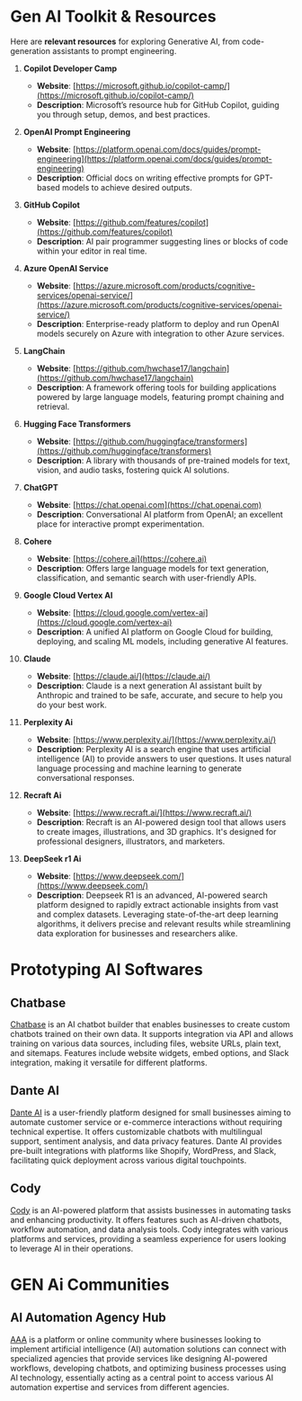 # Gen AI Toolkit & Resources

Here are **relevant resources** for exploring Generative AI, from code-generation assistants to prompt engineering.

1. **Copilot Developer Camp**  
   - **Website**: [https://microsoft.github.io/copilot-camp/](https://microsoft.github.io/copilot-camp/)  
   - **Description**: Microsoft’s resource hub for GitHub Copilot, guiding you through setup, demos, and best practices.

2. **OpenAI Prompt Engineering**  
   - **Website**: [https://platform.openai.com/docs/guides/prompt-engineering](https://platform.openai.com/docs/guides/prompt-engineering)  
   - **Description**: Official docs on writing effective prompts for GPT-based models to achieve desired outputs.

3. **GitHub Copilot**  
   - **Website**: [https://github.com/features/copilot](https://github.com/features/copilot)  
   - **Description**: AI pair programmer suggesting lines or blocks of code within your editor in real time.

4. **Azure OpenAI Service**  
   - **Website**: [https://azure.microsoft.com/products/cognitive-services/openai-service/](https://azure.microsoft.com/products/cognitive-services/openai-service/)  
   - **Description**: Enterprise-ready platform to deploy and run OpenAI models securely on Azure with integration to other Azure services.

5. **LangChain**  
   - **Website**: [https://github.com/hwchase17/langchain](https://github.com/hwchase17/langchain)  
   - **Description**: A framework offering tools for building applications powered by large language models, featuring prompt chaining and retrieval.

6. **Hugging Face Transformers**  
   - **Website**: [https://github.com/huggingface/transformers](https://github.com/huggingface/transformers)  
   - **Description**: A library with thousands of pre-trained models for text, vision, and audio tasks, fostering quick AI solutions.

7. **ChatGPT**  
   - **Website**: [https://chat.openai.com](https://chat.openai.com)  
   - **Description**: Conversational AI platform from OpenAI; an excellent place for interactive prompt experimentation.

8. **Cohere**  
   - **Website**: [https://cohere.ai](https://cohere.ai)  
   - **Description**: Offers large language models for text generation, classification, and semantic search with user-friendly APIs.

9. **Google Cloud Vertex AI**  
   - **Website**: [https://cloud.google.com/vertex-ai](https://cloud.google.com/vertex-ai)  
   - **Description**: A unified AI platform on Google Cloud for building, deploying, and scaling ML models, including generative AI features.
   
10. **Claude**  
    - **Website**: [https://claude.ai/](https://claude.ai/)  
    - **Description**: Claude is a next generation AI assistant built by Anthropic and trained to be safe, accurate, and secure to help you do your best work.
   
11. **Perplexity Ai**  
    - **Website**: [https://www.perplexity.ai/](https://www.perplexity.ai/)
    - **Description**: Perplexity AI is a search engine that uses artificial intelligence (AI) to provide answers to user questions. It uses natural language processing and machine learning to generate conversational responses. 

11. **Recraft Ai**  
    - **Website**: [https://www.recraft.ai/](https://www.recraft.ai/)
    - **Description**: Recraft is an AI-powered design tool that allows users to create images, illustrations, and 3D graphics. It's designed for professional designers, illustrators, and marketers. 

12. **DeepSeek r1 Ai**  
    - **Website**: [https://www.deepseek.com/](https://www.deepseek.com/)
    - **Description**: Deepseek R1 is an advanced, AI-powered search platform designed to rapidly extract actionable insights from vast and complex datasets. Leveraging state-of-the-art deep learning algorithms, it delivers precise and relevant results while streamlining data exploration for businesses and researchers alike. 

# Prototyping AI Softwares

## Chatbase

[Chatbase](https://www.chatbase.co) is an AI chatbot builder that enables businesses to create custom chatbots trained on their own data. It supports integration via API and allows training on various data sources, including files, website URLs, plain text, and sitemaps. Features include website widgets, embed options, and Slack integration, making it versatile for different platforms.

## Dante AI

[Dante AI](https://www.dante-ai.com) is a user-friendly platform designed for small businesses aiming to automate customer service or e-commerce interactions without requiring technical expertise. It offers customizable chatbots with multilingual support, sentiment analysis, and data privacy features. Dante AI provides pre-built integrations with platforms like Shopify, WordPress, and Slack, facilitating quick deployment across various digital touchpoints.

## Cody

[Cody](https://www.meetcody.ai) is an AI-powered platform that assists businesses in automating tasks and enhancing productivity. It offers features such as AI-driven chatbots, workflow automation, and data analysis tools. Cody integrates with various platforms and services, providing a seamless experience for users looking to leverage AI in their operations.

# GEN Ai Communities

## AI Automation Agency Hub
[AAA](https://www.skool.com/learn-ai) is a platform or online community where businesses looking to implement artificial intelligence (AI) automation solutions can connect with specialized agencies that provide services like designing AI-powered workflows, developing chatbots, and optimizing business processes using AI technology, essentially acting as a central point to access various AI automation expertise and services from different agencies.
